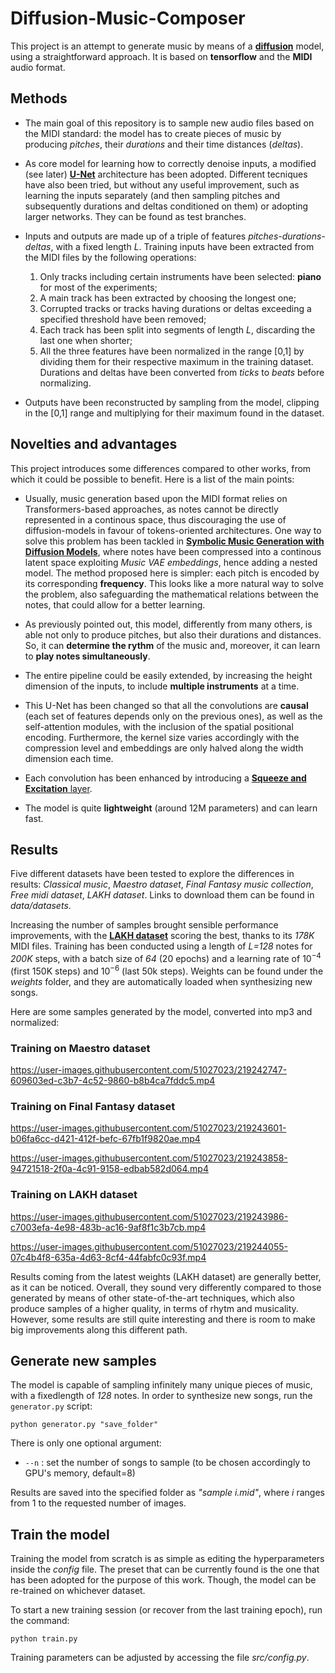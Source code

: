 # Diffusion-Music-Composer

This project is an attempt to generate music by means of a [**diffusion**](https://arxiv.org/abs/2006.11239) model, using a straightforward approach. It is based on **tensorflow** and the **MIDI** audio format.

## Methods

- The main goal of this repository is to sample new audio files based on the MIDI standard: the model has to create pieces of music by producing *pitches*, their *durations* and their time distances (*deltas*).

- As core model for learning how to correctly denoise inputs, a modified (see later) [**U-Net**](https://arxiv.org/abs/1505.04597) architecture has been adopted. Different tecniques have also been tried, but without any useful improvement, such as learning the inputs separately (and then sampling pitches and subsequently durations and deltas conditioned on them) or adopting larger networks. They can be found as test branches.

- Inputs and outputs are made up of a triple of features *pitches-durations-deltas*, with a fixed length *L*. Training inputs have been extracted from the MIDI files by the following operations:

  1. Only tracks including certain instruments have been selected: **piano** for most of the experiments;
  2. A main track has been extracted by choosing the longest one;
  3. Corrupted tracks or tracks having durations or deltas exceeding a specified threshold have been removed;
  4. Each track has been split into segments of length *L*, discarding the last one when shorter;
  5. All the three features have been normalized in the range [0,1] by dividing them for their respective maximum in the training dataset. Durations and deltas have been converted from *ticks* to *beats* before normalizing.
  
- Outputs have been reconstructed by sampling from the model, clipping in the [0,1] range and multiplying for their maximum found in the dataset.

## Novelties and advantages

This project introduces some differences compared to other works, from which it could be possible to benefit. Here is a list of the main points:

- Usually, music generation based upon the MIDI format relies on Transformers-based approaches, as notes cannot be directly represented in a continous space, thus discouraging the use of diffusion-models in favour of tokens-oriented architectures. One way to solve this problem has been tackled in [**Symbolic Music Generation with Diffusion Models**](https://arxiv.org/abs/2103.16091), where notes have been compressed into a continous latent space exploiting *Music VAE embeddings*, hence adding a nested model.
The method proposed here is simpler: each pitch is encoded by its corresponding **frequency**. This looks like a more natural way to solve the problem, also safeguarding the mathematical relations between the notes, that could allow for a better learning.

- As previously pointed out, this model, differently from many others, is able not only to produce pitches, but also their durations and distances. So, it can **determine the rythm** of the music and, moreover, it can learn to **play notes simultaneously**.

- The entire pipeline could be easily extended, by increasing the height dimension of the inputs, to include **multiple instruments** at a time.

- This U-Net has been changed so that all the convolutions are **causal** (each set of features depends only on the previous ones), as well as the self-attention modules, with the inclusion of the spatial positional encoding. Furthermore, the kernel size varies accordingly with the compression level and embeddings are only halved along the width dimension each time.

- Each convolution has been enhanced by introducing a [**Squeeze and Excitation** layer](https://arxiv.org/abs/1709.01507).

- The model is quite **lightweight** (around 12M parameters) and can learn fast.

## Results

Five different datasets have been tested to explore the differences in results: *Classical music*, *Maestro dataset*, *Final Fantasy music collection*, *Free midi dataset*, *LAKH dataset*. Links to download them can be found in *data/datasets*.

Increasing the number of samples brought sensible performance improvements, with the [**LAKH dataset**](https://colinraffel.com/projects/lmd/) scoring the best, thanks to its *178K* MIDI files. Training has been conducted using a length of *L=128* notes for *200K* steps, with a batch size of *64* (20 epochs) and a learning rate of $10^{-4}$ (first 150K steps) and $10^{-6}$ (last 50k steps). Weights can be found under the *weights* folder, and they are automatically loaded when synthesizing new songs.

Here are some samples generated by the model, converted into mp3 and normalized:

### Training on Maestro dataset

https://user-images.githubusercontent.com/51027023/219242747-609603ed-c3b7-4c52-9860-b8b4ca7fddc5.mp4

### Training on Final Fantasy dataset

https://user-images.githubusercontent.com/51027023/219243601-b06fa6cc-d421-412f-befc-67fb1f9820ae.mp4

https://user-images.githubusercontent.com/51027023/219243858-94721518-2f0a-4c91-9158-edbab582d064.mp4

### Training on LAKH dataset

https://user-images.githubusercontent.com/51027023/219243986-c7003efa-4e98-483b-ac16-9af8f1c3b7cb.mp4

https://user-images.githubusercontent.com/51027023/219244055-07c4b4f8-635a-4d63-8cf4-44fabfc0c93f.mp4

Results coming from the latest weights (LAKH dataset) are generally better, as it can be noticed. Overall, they sound very differently compared to those generated by means of other state-of-the-art techniques, which also produce samples of a higher quality, in terms of rhytm and musicality. However, some results are still quite interesting and there is room to make big improvements along this different path.

## Generate new samples

The model is capable of sampling infinitely many unique pieces of music, with a fixedlength of *128* notes. In order to synthesize new songs, run the `generator.py` script:

`python generator.py "save_folder"`

There is only one optional argument:
- `--n` : set the number of songs to sample (to be chosen accordingly to GPU's memory, default=8)

Results are saved into the specified folder as *"sample i.mid"*, where *i* ranges from 1 to the requested number of images.

## Train the model

Training the model from scratch is as simple as editing the hyperparameters inside the *config* file. The preset that can be currently found is the one that has been adopted for the purpose of this work. Though, the model can be re-trained on whichever dataset.

To start a new training session (or recover from the last training epoch), run the command:

`python train.py`

Training parameters can be adjusted by accessing the file *src/config.py*.
